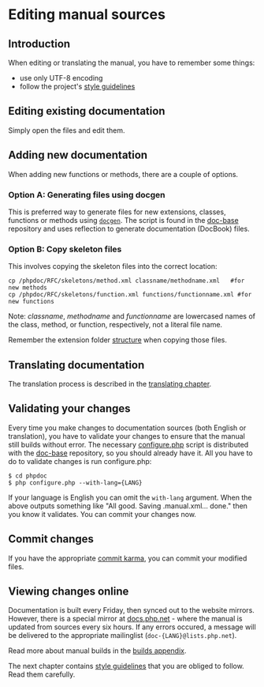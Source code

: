 # Editing manual sources

## Introduction
When editing or translating the manual, you have to remember some things:
- use only UTF-8 encoding
- follow the project's [style guidelines](style.php)

## Editing existing documentation
Simply open the files and edit them.

## Adding new documentation
When adding new functions or methods, there are a couple of options.

### Option A: Generating files using docgen
This is preferred way to generate files for new extensions, classes, functions
or methods using [`docgen`][docgen]. The script is found in the [doc-base][doc-base]
repository and uses reflection to generate documentation (DocBook) files.

### Option B: Copy skeleton files
This involves copying the skeleton files into the correct location:
```
cp /phpdoc/RFC/skeletons/method.xml classname/methodname.xml   #for new methods
cp /phpdoc/RFC/skeletons/function.xml functions/functionname.xml #for new functions
```

Note: *classname*, *methodname* and *functionname* are lowercased names of the
class, method, or function, respectively, not a literal file name.

Remember the extension folder [structure](structure.php) when copying those files.

## Translating documentation
The translation process is described in the [translating chapter](translating.php).

## Validating your changes
Every time you make changes to documentation sources (both English or translation),
you have to validate your changes to ensure that the manual still builds without error.
The necessary [configure.php][configure.php] script is distributed with the
[doc-base][doc-base] repository, so you should already have it. All you have
to do to validate changes is run configure.php:
```
$ cd phpdoc
$ php configure.php --with-lang={LANG}
```
If your language is English you can omit the `with-lang` argument. When the above
outputs something like "All good. Saving .manual.xml… done." then you know it validates.
You can commit your changes now.

## Commit changes
If you have the appropriate [commit karma][karma], you can commit your modified files.

## Viewing changes online
Documentation is built every Friday, then synced out to the website mirrors. However,
there is a special mirror at [docs.php.net][docs] - where the manual is updated
from sources every six hours. If any errors occured, a message will be delivered
to the appropriate mailinglist (`doc-{LANG}@lists.php.net`).

Read more about manual builds in the [builds appendix](builds.php).

The next chapter contains [style guidelines](style.php) that you are obliged to
follow. Read them carefully.

[docgen]: http://svn.php.net/viewvc/phpdoc/doc-base/trunk/scripts/docgen/
[doc-base]: http://svn.php.net/viewvc/phpdoc/doc-base/
[configure.php]: http://svn.php.net/viewvc/phpdoc/doc-base/trunk/configure.php?view=markup
[karma]: http://svn.php.net/viewvc/SVNROOT/global_avail?view=markup
[docs]: http://docs.php.net/
